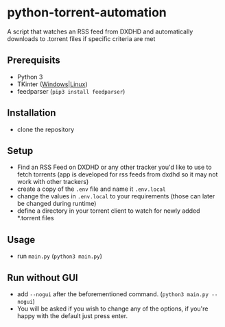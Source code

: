 # python-torrent-automation
A script that watches an RSS feed from DXDHD and automatically downloads to .torrent files if specific criteria are met

## Prerequisits
*  Python 3
*  TKinter ([Windows](https://tkdocs.com/tutorial/install.html#installwin)|[Linux](https://stackoverflow.com/a/4784123))
*  feedparser (```pip3 install feedparser```)

## Installation
*  clone the repository

## Setup
*  Find an RSS Feed on DXDHD or any other tracker you'd like to use to fetch torrents (app is developed for rss feeds from dxdhd so it may not work with other trackers)
*  create a copy of the ```.env``` file and name it ```.env.local```
*  change the values in ```.env.local``` to your requirements (those can later be changed during runtime)
*  define a directory in your torrent client to watch for newly added *.torrent files

## Usage
*  run ```main.py``` (```python3 main.py```)

## Run without GUI
*  add ```--nogui``` after the beforementioned command. (```python3 main.py --nogui```)
*  You will be asked if you wish to change any of the options, if you're happy with the default just press enter.